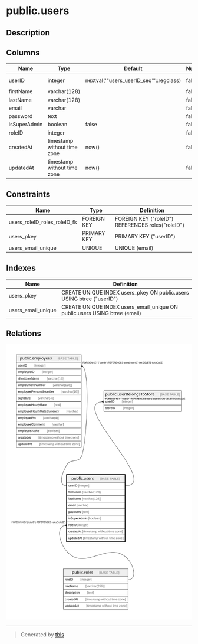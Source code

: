 # public.users

## Description

## Columns

| Name | Type | Default | Nullable | Children | Parents | Comment |
| ---- | ---- | ------- | -------- | -------- | ------- | ------- |
| userID | integer | nextval('"users_userID_seq"'::regclass) | false | [public.employees](public.employees.md) [public.userBelongsToStore](public.userBelongsToStore.md) |  |  |
| firstName | varchar(128) |  | false |  |  |  |
| lastName | varchar(128) |  | false |  |  |  |
| email | varchar |  | false |  |  |  |
| password | text |  | false |  |  |  |
| isSuperAdmin | boolean | false | false |  |  |  |
| roleID | integer |  | false |  | [public.roles](public.roles.md) |  |
| createdAt | timestamp without time zone | now() | false |  |  |  |
| updatedAt | timestamp without time zone | now() | false |  |  |  |

## Constraints

| Name | Type | Definition |
| ---- | ---- | ---------- |
| users_roleID_roles_roleID_fk | FOREIGN KEY | FOREIGN KEY ("roleID") REFERENCES roles("roleID") |
| users_pkey | PRIMARY KEY | PRIMARY KEY ("userID") |
| users_email_unique | UNIQUE | UNIQUE (email) |

## Indexes

| Name | Definition |
| ---- | ---------- |
| users_pkey | CREATE UNIQUE INDEX users_pkey ON public.users USING btree ("userID") |
| users_email_unique | CREATE UNIQUE INDEX users_email_unique ON public.users USING btree (email) |

## Relations

![er](public.users.svg)

---

> Generated by [tbls](https://github.com/k1LoW/tbls)
